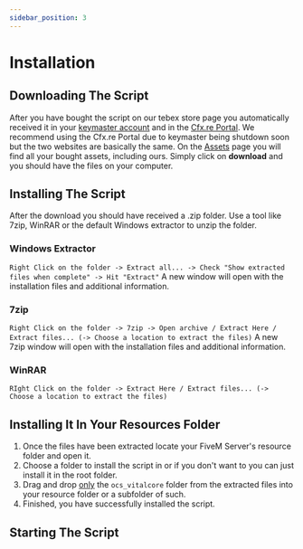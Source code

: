```yaml
---
sidebar_position: 3
---
```


# Installation

## Downloading The Script
After you have bought the script on our tebex store page you automatically received it in your [keymaster account](/) and in the [Cfx.re Portal](https://portal.cfx.re/login). 
We recommend using the Cfx.&#8203;re Portal due to keymaster being shutdown soon but the two websites are basically the same.
On the [Assets](https://portal.cfx.re/assets/granted-assets?page=1&sort=asset.updated_at&direction=asc) page you will find all your bought assets, including ours. Simply click on **download** and you should have the files on your computer.

## Installing The Script
After the download you should have received a .zip folder.
Use a tool like 7zip, WinRAR or the default Windows extractor to unzip the folder.
###  Windows Extractor
```Right Click on the folder -> Extract all... -> Check "Show extracted files when complete" -> Hit "Extract"```
A new window will open with the installation files and additional information.

### 7zip
```Right Click on the folder -> 7zip -> Open archive / Extract Here / Extract files... (-> Choose a location to extract the files)```
A new 7zip window will open with the installation files and additional information.

### WinRAR
```RIght Click on the folder -> Extract Here / Extract files... (-> Choose a location to extract the files)```

## Installing It In Your Resources Folder
1. Once the files have been extracted locate your FiveM Server's resource folder and open it.
2. Choose a folder to install the script in or if you don't want to you can just install it in the root folder.
3. Drag and drop <u>only</u> the `ocs_vitalcore` folder from the extracted files into your resource folder or a subfolder of such.
4. Finished, you have successfully installed the script.

## Starting The Script
